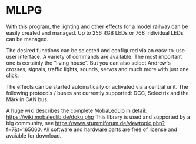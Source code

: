 # MLLPG

With this program, the lighting and other effects for a model railway can be easily created and managed. Up to 256 RGB LEDs or 768 individual LEDs can be managed.

The desired functions can be selected and configured via an easy-to-use user interface. A variety of commands are available. The most important one is certainly the “living house”. But you can also select Andrew's crosses, signals, traffic lights, sounds, servos and much more with just one click.

The effects can be started automatically or activated via a central unit. The following protocols / buses are currently supported: DCC, Selectrix and the Märklin CAN bus.

A huge wiki describes the complete MobaLedLib in detail: https://wiki.mobaledlib.de/doku.php
This library is used and supported by a big community, see https://www.stummiforum.de/viewtopic.php?f=7&t=165060. All software and hardware parts are free of license and avaiable for download.

